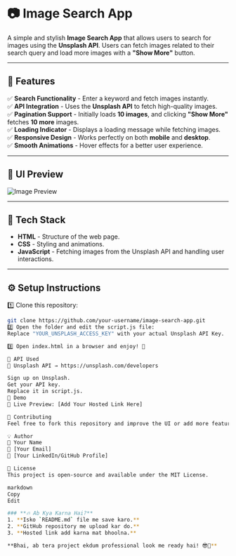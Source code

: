 # 📷 Image Search App  

A simple and stylish **Image Search App** that allows users to search for images using the **Unsplash API**. Users can fetch images related to their search query and load more images with a **"Show More"** button.  

---

## 🚀 Features  

✅ **Search Functionality** - Enter a keyword and fetch images instantly.  
✅ **API Integration** - Uses the **Unsplash API** to fetch high-quality images.  
✅ **Pagination Support** - Initially loads **10 images**, and clicking **"Show More"** fetches **10 more** images.  
✅ **Loading Indicator** - Displays a loading message while fetching images.  
✅ **Responsive Design** - Works perfectly on both **mobile** and **desktop**.  
✅ **Smooth Animations** - Hover effects for a better user experience.  

---

## 🎨 UI Preview  

![Image Preview](preview.png)  

---

## 🔧 Tech Stack  

- **HTML** - Structure of the web page.  
- **CSS** - Styling and animations.  
- **JavaScript** - Fetching images from the Unsplash API and handling user interactions.  

---

## ⚙️ Setup Instructions  

1️⃣ Clone this repository:  
```bash
git clone https://github.com/your-username/image-search-app.git
2️⃣ Open the folder and edit the script.js file:
Replace "YOUR_UNSPLASH_ACCESS_KEY" with your actual Unsplash API Key.

3️⃣ Open index.html in a browser and enjoy! 🚀

📜 API Used
🔗 Unsplash API → https://unsplash.com/developers

Sign up on Unsplash.
Get your API key.
Replace it in script.js.
📌 Demo
🔗 Live Preview: [Add Your Hosted Link Here]

🤝 Contributing
Feel free to fork this repository and improve the UI or add more features. Pull requests are welcome!

💡 Author
👤 Your Name
📧 [Your Email]
🔗 [Your LinkedIn/GitHub Profile]

📜 License
This project is open-source and available under the MIT License.

markdown
Copy
Edit

### **🔥 Ab Kya Karna Hai?**
1. **Isko `README.md` file me save karo.**  
2. **GitHub repository me upload kar do.**  
3. **Hosted link add karna mat bhoolna.**  

**Bhai, ab tera project ekdum professional look me ready hai! 😎🚀**
